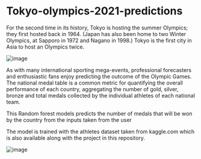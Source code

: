 # Tokyo-olympics-2021-predictions


For the second time in its history, Tokyo is hosting the summer Olympics; they first hosted back in 1964. (Japan has also been home to two Winter Olympics, at Sapporo in 1972 and Nagano in 1998.) Tokyo is the first city in Asia to host an Olympics twice.

![image](https://user-images.githubusercontent.com/83205064/127137592-f6270a7c-c788-4fba-a054-bdabe9ab77b1.png)


As with many international sporting mega-events, professional forecasters and enthusiastic fans enjoy predicting the outcome of the Olympic Games. The national medal table is a common metric for quantifying the overall performance of each country, aggregating the number of gold, silver, bronze and total medals collected by the individual athletes of each national team.

This Random forest models predicts the number of medals that will be won by the country from the inputs taken from the user 

The model is trained with the athletes dataset taken from kaggle.com which is also available along with the project in this repository.

![image](https://user-images.githubusercontent.com/83205064/127138187-53d12b52-d0ca-4bd4-8af5-295f733972ce.png)
